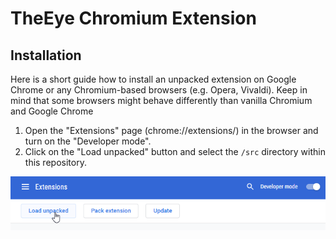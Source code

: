 # TheEye Chromium Extension

## Installation

Here is a short guide how to install an unpacked extension on Google Chrome or any Chromium-based browsers (e.g. Opera, Vivaldi). Keep in mind that some browsers might behave differently than vanilla Chromium and Google Chrome

1. Open the "Extensions" page (chrome://extensions/) in the browser and turn on the "Developer mode".
2. Click on the "Load unpacked" button and select the `/src` directory within this repository.

![The "Extensions" page](docs/images/extensions.png)